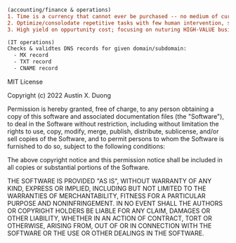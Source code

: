 ``` diff

(accounting/finance & operations)
1. Time is a currency that cannot ever be purchased -- no medium of currency can or will ever buy back TIME. If we could, it will never be the original blueprint; financials
2. Optimize/consolodate repetitive tasks with few human intervention, streamlining operations and reducing overhead costs (COGS account)
3. High yield on oppurtunity cost; focusing on nuturing HIGH-VALUE business relationships & major functions of DEPT, solving REAL problems, and improving/organizing stragety of business operations; revenue growth

(IT operations)
Checks & validtes DNS records for given domain/subdomain: 
  - MX record
  - TXT record
  - CNAME record

```
MIT License

Copyright (c) 2022 Austin X. Duong

Permission is hereby granted, free of charge, to any person obtaining a copy of this software and associated documentation files (the "Software"), to deal in the Software without restriction, including without limitation the rights to use, copy, modify, merge, publish, distribute, sublicense, and/or sell copies of the Software, and to permit persons to whom the Software is furnished to do so, subject to the following conditions:

The above copyright notice and this permission notice shall be included in all copies or substantial portions of the Software.

THE SOFTWARE IS PROVIDED "AS IS", WITHOUT WARRANTY OF ANY KIND, EXPRESS OR IMPLIED, INCLUDING BUT NOT LIMITED TO THE WARRANTIES OF MERCHANTABILITY, FITNESS FOR A PARTICULAR PURPOSE AND NONINFRINGEMENT. IN NO EVENT SHALL THE AUTHORS OR COPYRIGHT HOLDERS BE LIABLE FOR ANY CLAIM, DAMAGES OR OTHER LIABILITY, WHETHER IN AN ACTION OF CONTRACT, TORT OR OTHERWISE, ARISING FROM, OUT OF OR IN CONNECTION WITH THE SOFTWARE OR THE USE OR OTHER DEALINGS IN THE SOFTWARE.
